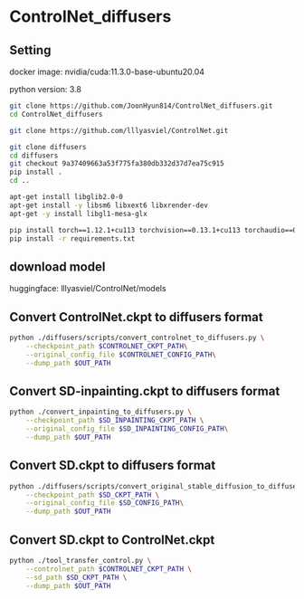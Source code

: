 # ControlNet_diffusers


## Setting

docker image: nvidia/cuda:11.3.0-base-ubuntu20.04

python version: 3.8


```bash
git clone https://github.com/JoonHyun814/ControlNet_diffusers.git
cd ControlNet_diffusers

git clone https://github.com/lllyasviel/ControlNet.git

git clone diffusers
cd diffusers
git checkout 9a37409663a53f775fa380db332d37d7ea75c915
pip install .
cd ..

apt-get install libglib2.0-0
apt-get install -y libsm6 libxext6 libxrender-dev
apt-get -y install libgl1-mesa-glx

pip install torch==1.12.1+cu113 torchvision==0.13.1+cu113 torchaudio==0.12.1 --extra-index-url https://download.pytorch.org/whl/cu113
pip install -r requirements.txt
```

## download model

huggingface: lllyasviel/ControlNet/models




## Convert ControlNet.ckpt to diffusers format
```bash
python ./diffusers/scripts/convert_controlnet_to_diffusers.py \
    --checkpoint_path $CONTROLNET_CKPT_PATH\
    --original_config_file $CONTROLNET_CONFIG_PATH\
    --dump_path $OUT_PATH
```

## Convert SD-inpainting.ckpt to diffusers format
```bash
python ./convert_inpainting_to_diffusers.py \
    --checkpoint_path $SD_INPAINTING_CKPT_PATH \
    --original_config_file $SD_INPAINTING_CONFIG_PATH\
    --dump_path $OUT_PATH
```

## Convert SD.ckpt to diffusers format
```bash
python ./diffusers/scripts/convert_original_stable_diffusion_to_diffusers.py \
    --checkpoint_path $SD_CKPT_PATH \
    --original_config_file $SD_CONFIG_PATH\
    --dump_path $OUT_PATH
```

## Convert SD.ckpt to ControlNet.ckpt
```bash
python ./tool_transfer_control.py \
    --controlnet_path $CONTROLNET_CKPT_PATH \
    --sd_path $SD_CKPT_PATH \
    --dump_path $OUT_PATH
```
